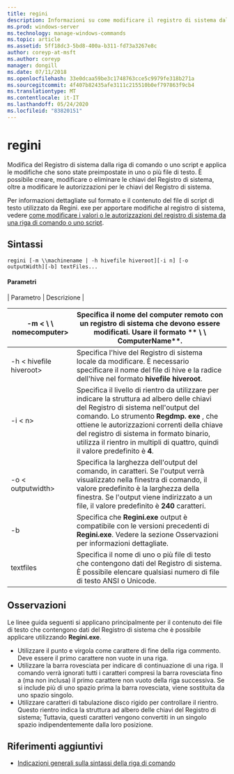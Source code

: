 ```yaml
---
title: regini
description: Informazioni su come modificare il registro di sistema dal prompt dei comandi o tramite uno script.
ms.prod: windows-server
ms.technology: manage-windows-commands
ms.topic: article
ms.assetid: 5ff18dc3-5bd8-400a-b311-fd73a3267e8c
author: coreyp-at-msft
ms.author: coreyp
manager: dongill
ms.date: 07/11/2018
ms.openlocfilehash: 33e0dcaa59be3c1748763cce5c9979fe318b271a
ms.sourcegitcommit: 4f407b82435afe3111c215510b0ef797863f9cb4
ms.translationtype: MT
ms.contentlocale: it-IT
ms.lasthandoff: 05/24/2020
ms.locfileid: "83820151"
---
```

# <a name="regini"></a>regini

Modifica del Registro di sistema dalla riga di comando o uno script e applica le modifiche che sono state preimpostate in uno o più file di testo. È possibile creare, modificare o eliminare le chiavi del Registro di sistema, oltre a modificare le autorizzazioni per le chiavi del Registro di sistema.

Per informazioni dettagliate sul formato e il contenuto del file di script di testo utilizzato da Regini. exe per apportare modifiche al registro di sistema, vedere [come modificare i valori o le autorizzazioni del registro di sistema da una riga di comando o uno script](https://support.microsoft.com/help/264584/how-to-change-registry-values-or-permissions-from-a-command-line-or-a).

## <a name="syntax"></a>Sintassi

```
regini [-m \\machinename | -h hivefile hiveroot][-i n] [-o outputWidth][-b] textFiles...
```

#### <a name="parameters"></a>Parametri

| Parametro | Descrizione |

|-m \< \\ \\ nomecomputer>|Specifica il nome del computer remoto con un registro di sistema che devono essere modificati. Usare il formato ** \\ \\ ComputerName**.|
|---------------------|-|
|-h \< hivefile hiveroot>|Specifica l'hive del Registro di sistema locale da modificare. È necessario specificare il nome del file di hive e la radice dell'hive nel formato **hivefile hiveroot**.|
|-i \< n>|Specifica il livello di rientro da utilizzare per indicare la struttura ad albero delle chiavi del Registro di sistema nell'output del comando. Lo strumento **Regdmp. exe** , che ottiene le autorizzazioni correnti della chiave del registro di sistema in formato binario, utilizza il rientro in multipli di quattro, quindi il valore predefinito è **4**.|
|-o \< outputwidth>|Specifica la larghezza dell'output del comando, in caratteri. Se l'output verrà visualizzato nella finestra di comando, il valore predefinito è la larghezza della finestra. Se l'output viene indirizzato a un file, il valore predefinito è **240** caratteri.|
|-b|Specifica che **Regini.exe** output è compatibile con le versioni precedenti di **Regini.exe**. Vedere la sezione Osservazioni per informazioni dettagliate.|
|textfiles|Specifica il nome di uno o più file di testo che contengono dati del Registro di sistema. È possibile elencare qualsiasi numero di file di testo ANSI o Unicode.|

## <a name="remarks"></a>Osservazioni

Le linee guida seguenti si applicano principalmente per il contenuto dei file di testo che contengono dati del Registro di sistema che è possibile applicare utilizzando **Regini.exe**.
-   Utilizzare il punto e virgola come carattere di fine della riga commento. Deve essere il primo carattere non vuote in una riga.
-   Utilizzare la barra rovesciata per indicare di continuazione di una riga. Il comando verrà ignorati tutti i caratteri compresi la barra rovesciata fino a (ma non inclusa) il primo carattere non vuoto della riga successiva. Se si include più di uno spazio prima la barra rovesciata, viene sostituita da uno spazio singolo.
-   Utilizzare caratteri di tabulazione disco rigido per controllare il rientro. Questo rientro indica la struttura ad albero delle chiavi del Registro di sistema; Tuttavia, questi caratteri vengono convertiti in un singolo spazio indipendentemente dalla loro posizione.

## <a name="additional-references"></a>Riferimenti aggiuntivi

- [Indicazioni generali sulla sintassi della riga di comando](command-line-syntax-key.md)